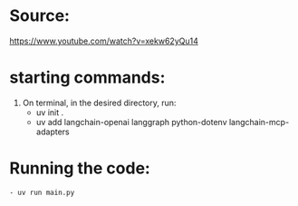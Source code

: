 # Source:
https://www.youtube.com/watch?v=xekw62yQu14

# starting commands:

1. On terminal, in the desired directory, run:
    - uv init .
    -  uv add langchain-openai langgraph python-dotenv langchain-mcp-adapters

# Running the code:

    - uv run main.py